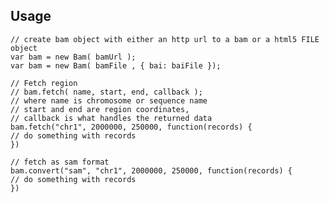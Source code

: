 ## Usage
    // create bam object with either an http url to a bam or a html5 FILE object
    var bam = new Bam( bamUrl );
    var bam = new Bam( bamFile , { bai: baiFile });
    
    // Fetch region
    // bam.fetch( name, start, end, callback );
    // where name is chromosome or sequence name
    // start and end are region coordinates, 
    // callback is what handles the returned data
    bam.fetch("chr1", 2000000, 250000, function(records) {
  	// do something with records
    })
     
    // fetch as sam format
    bam.convert("sam", "chr1", 2000000, 250000, function(records) {
  	// do something with records
    })
 
